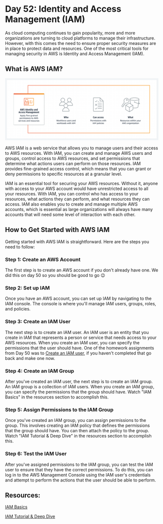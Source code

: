 # Day 52: Identity and Access Management (IAM)

As cloud computing continues to gain popularity, more and more organizations are turning to cloud platforms to manage their infrastructure. However, with this comes the need to ensure proper security measures are in place to protect data and resources. One of the most critical tools for managing security in AWS is Identity and Access Management (IAM).

## What is AWS IAM?
![](images/day52-1.png) 

AWS IAM is a web service that allows you to manage users and their access to AWS resources. With IAM, you can create and manage AWS users and groups, control access to AWS resources, and set permissions that determine what actions users can perform on those resources. IAM provides fine-grained access control, which means that you can grant or deny permissions to specific resources at a granular level.

IAM is an essential tool for securing your AWS resources. Without it, anyone with access to your AWS account would have unrestricted access to all your resources. With IAM, you can control who has access to your resources, what actions they can perform, and what resources they can access. IAM also enables you to create and manage multiple AWS accounts, which is essential as large organizations will always have many accounts that will need some level of interaction with each other. 

## How to Get Started with AWS IAM

Getting started with AWS IAM is straightforward. Here are the steps you need to follow:

### Step 1: Create an AWS Account

The first step is to create an AWS account if you don't already have one. We did this on day 50 so you should be good to go 😉

### Step 2: Set up IAM

Once you have an AWS account, you can set up IAM by navigating to the IAM console. The console is where you'll manage IAM users, groups, roles, and policies. 

### Step 3: Create an IAM User

The next step is to create an IAM user. An IAM user is an entity that you create in IAM that represents a person or service that needs access to your AWS resources. When you create an IAM user, you can specify the permissions that the user should have. One of the homework assignments from Day 50 was to [Create an IAM user](https://docs.aws.amazon.com/IAM/latest/UserGuide/id_users_create.html), if you haven't completed that go back and make one now. 

### Step 4: Create an IAM Group

After you've created an IAM user, the next step is to create an IAM group. An IAM group is a collection of IAM users. When you create an IAM group, you can specify the permissions that the group should have. Watch "IAM Basics" in the resources section to accomplish this.

### Step 5: Assign Permissions to the IAM Group

Once you've created an IAM group, you can assign permissions to the group. This involves creating an IAM policy that defines the permissions that the group should have. You can then attach the policy to the group. Watch "IAM Tutorial & Deep Dive" in the resources section to accomplish this.

### Step 6: Test the IAM User

After you've assigned permissions to the IAM group, you can test the IAM user to ensure that they have the correct permissions. To do this, you can log in to the AWS Management Console using the IAM user's credentials and attempt to perform the actions that the user should be able to perform.

## Resources:
[IAM Basics](https://youtu.be/iF9fs8Rw4Uo)

[IAM Tutorial & Deep Dive](https://youtu.be/ExjW3HCFG1U)